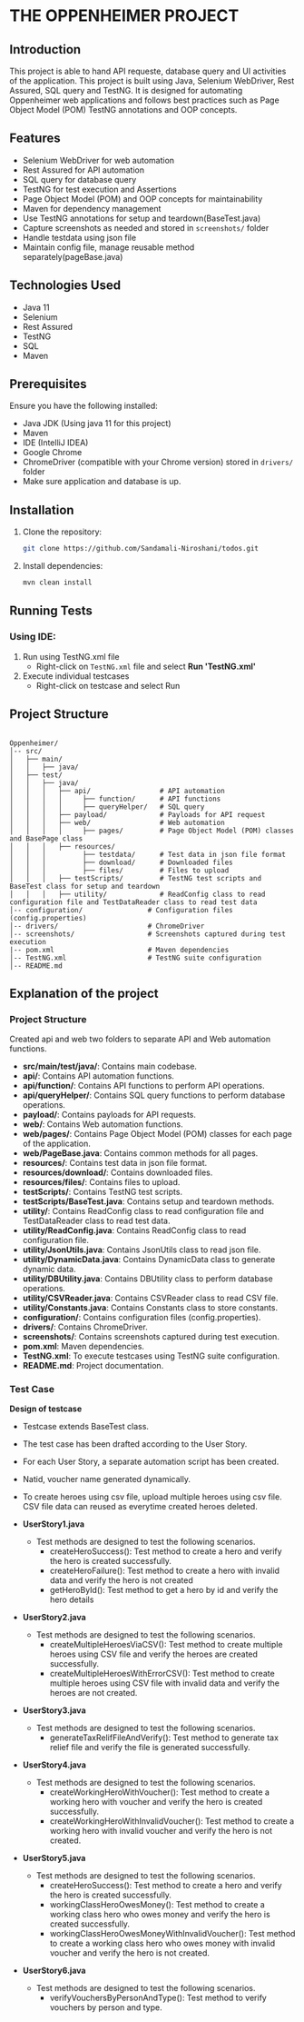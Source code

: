 # THE OPPENHEIMER PROJECT

## Introduction
This project is able to hand API requeste, database query and UI activities of the application.
This project is built using Java, Selenium WebDriver, Rest Assured, SQL query and TestNG.
It is designed for automating Oppenheimer web applications and follows best practices such as 
Page Object Model (POM) 
TestNG annotations and
OOP concepts.

## Features
- Selenium WebDriver for web automation
- Rest Assured for API automation
- SQL query for database query
- TestNG for test execution and Assertions
- Page Object Model (POM) and OOP concepts for maintainability
- Maven for dependency management
- Use TestNG annotations for setup and teardown(BaseTest.java)
- Capture screenshots as needed and stored in `screenshots/` folder
- Handle testdata using json file
- Maintain config file, manage reusable method separately(pageBase.java)

## Technologies Used
- Java 11
- Selenium
- Rest Assured
- TestNG
- SQL
- Maven

## Prerequisites
Ensure you have the following installed:
- Java JDK (Using java 11 for this project)
- Maven
- IDE (IntelliJ IDEA)
- Google Chrome
- ChromeDriver (compatible with your Chrome version) stored in `drivers/` folder
- Make sure application and database is up.

## Installation
1. Clone the repository:
   ```sh
   git clone https://github.com/Sandamali-Niroshani/todos.git
   ```
2. Install dependencies:
   ```sh
   mvn clean install
   ```
## Running Tests
### Using IDE:
1. Run using TestNG.xml file
    - Right-click on `TestNG.xml` file and select **Run 'TestNG.xml'**
2. Execute individual testcases 
    - Right-click on testcase and select Run

## Project Structure
```

Oppenheimer/
│-- src/
│   ├── main/
│   │   ├── java/
│   ├── test/
│   │   ├── java/
│   │   │   ├── api/                 # API automation
│   │   │   │     ├── function/      # API functions
│   │   │   │     ├── queryHelper/   # SQL query
│   │   │   ├── payload/             # Payloads for API request
│   │   │   ├── web/                 # Web automation
│   │   │   │     ├── pages/         # Page Object Model (POM) classes and BasePage class
│   │   │   ├── resources/           
│   │   │         ├── testdata/      # Test data in json file format
│   │   │         ├── download/      # Downloaded files
│   │   │         ├── files/         # Files to upload
│   │   │   ├── testScripts/         # TestNG test scripts and BaseTest class for setup and teardown         
│   │   │   ├── utility/             # ReadConfig class to read configuration file and TestDataReader class to read test data                                  
│-- configuration/                # Configuration files (config.properties) 
│-- drivers/                      # ChromeDriver
│-- screenshots/                  # Screenshots captured during test execution
|-- pom.xml                       # Maven dependencies
│-- TestNG.xml                    # TestNG suite configuration
│-- README.md
```

## Explanation of the project
### Project Structure
Created api and web two folders to separate API and Web automation functions.

- **src/main/test/java/**: Contains main codebase.
- **api/**: Contains API automation functions.
- **api/function/**: Contains API functions to perform API operations.
- **api/queryHelper/**: Contains SQL query functions to perform database operations.
- **payload/**: Contains payloads for API requests.
- **web/**: Contains Web automation functions.
- **web/pages/**: Contains Page Object Model (POM) classes for each page of the application. 
- **web/PageBase.java**: Contains common methods for all pages.
- **resources/**: Contains test data in json file format.
- **resources/download/**: Contains downloaded files.
- **resources/files/**: Contains files to upload.
- **testScripts/**: Contains TestNG test scripts.
- **testScripts/BaseTest.java**: Contains setup and teardown methods.
- **utility/**: Contains ReadConfig class to read configuration file and TestDataReader class to read test data.
- **utility/ReadConfig.java**: Contains ReadConfig class to read configuration file.
- **utility/JsonUtils.java**: Contains JsonUtils class to read json file.
- **utility/DynamicData.java**: Contains DynamicData class to generate dynamic data.
- **utility/DBUtility.java**: Contains DBUtility class to perform database operations.
- **utility/CSVReader.java**: Contains CSVReader class to read CSV file.
- **utility/Constants.java**: Contains Constants class to store constants.
- **configuration/**: Contains configuration files (config.properties). 
- **drivers/**: Contains ChromeDriver.
- **screenshots/**: Contains screenshots captured during test execution.
- **pom.xml**: Maven dependencies.
- **TestNG.xml**: To execute testcases using TestNG suite configuration.
- **README.md**: Project documentation.


### Test Case

**Design of testcase**

- Testcase extends BaseTest class.
- The test case has been drafted according to the User Story.
- For each User Story, a separate automation script has been created.
- Natid, voucher name generated dynamically.
- To create heroes using csv file, upload multiple heroes using csv file. CSV file data
can reused as everytime created heroes deleted.

- **UserStory1.java**
    - Test methods are designed to test the following scenarios.
        - createHeroSuccess(): Test method to create a hero and verify the hero is created successfully.
        - createHeroFailure(): Test method to create a hero with invalid data and verify the hero is not created
        - getHeroById(): Test method to get a hero by id and verify the hero details


- **UserStory2.java**
     - Test methods are designed to test the following scenarios.
         - createMultipleHeroesViaCSV(): Test method to create multiple heroes using CSV file and verify the heroes are created successfully.
         - createMultipleHeroesWithErrorCSV(): Test method to create multiple heroes using CSV file with invalid data and verify the heroes are not created.


- **UserStory3.java**
    - Test methods are designed to test the following scenarios.
         - generateTaxRelifFileAndVerify(): Test method to generate tax relief file and verify the file is generated successfully.


- **UserStory4.java**
     - Test methods are designed to test the following scenarios.
         - createWorkingHeroWithVoucher(): Test method to create a working hero with voucher and verify the hero is created successfully.
         - createWorkingHeroWithInvalidVoucher(): Test method to create a working hero with invalid voucher and verify the hero is not created.


- **UserStory5.java**
    - Test methods are designed to test the following scenarios.
         - createHeroSuccess(): Test method to create a hero and verify the hero is created successfully.
         - workingClassHeroOwesMoney(): Test method to create a working class hero who owes money and verify the hero is created successfully.
         - workingClassHeroOwesMoneyWithInvalidVoucher(): Test method to create a working class hero who owes money with invalid voucher and verify the hero is not created.


- **UserStory6.java**
     - Test methods are designed to test the following scenarios.
         - verifyVouchersByPersonAndType(): Test method to verify vouchers by person and type.




